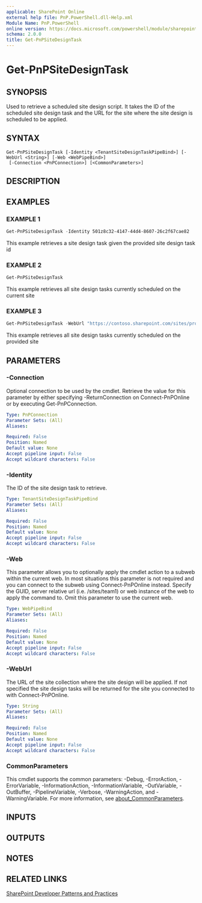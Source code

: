 ```yaml
---
applicable: SharePoint Online
external help file: PnP.PowerShell.dll-Help.xml
Module Name: PnP.PowerShell
online version: https://docs.microsoft.com/powershell/module/sharepoint-pnp/get-pnpsitedesigntask
schema: 2.0.0
title: Get-PnPSiteDesignTask
---
```


# Get-PnPSiteDesignTask

## SYNOPSIS
Used to retrieve a scheduled site design script. It takes the ID of the scheduled site design task and the URL for the site where the site design is scheduled to be applied.

## SYNTAX

```
Get-PnPSiteDesignTask [-Identity <TenantSiteDesignTaskPipeBind>] [-WebUrl <String>] [-Web <WebPipeBind>]
 [-Connection <PnPConnection>] [<CommonParameters>]
```

## DESCRIPTION

## EXAMPLES

### EXAMPLE 1
```powershell
Get-PnPSiteDesignTask -Identity 501z8c32-4147-44d4-8607-26c2f67cae82
```

This example retrieves a site design task given the provided site design task id

### EXAMPLE 2
```powershell
Get-PnPSiteDesignTask
```

This example retrieves all site design tasks currently scheduled on the current site

### EXAMPLE 3
```powershell
Get-PnPSiteDesignTask -WebUrl "https://contoso.sharepoint.com/sites/project"
```

This example retrieves all site design tasks currently scheduled on the provided site

## PARAMETERS

### -Connection
Optional connection to be used by the cmdlet. Retrieve the value for this parameter by either specifying -ReturnConnection on Connect-PnPOnline or by executing Get-PnPConnection.

```yaml
Type: PnPConnection
Parameter Sets: (All)
Aliases:

Required: False
Position: Named
Default value: None
Accept pipeline input: False
Accept wildcard characters: False
```

### -Identity
The ID of the site design task to retrieve.

```yaml
Type: TenantSiteDesignTaskPipeBind
Parameter Sets: (All)
Aliases:

Required: False
Position: Named
Default value: None
Accept pipeline input: False
Accept wildcard characters: False
```

### -Web
This parameter allows you to optionally apply the cmdlet action to a subweb within the current web. In most situations this parameter is not required and you can connect to the subweb using Connect-PnPOnline instead. Specify the GUID, server relative url (i.e. /sites/team1) or web instance of the web to apply the command to. Omit this parameter to use the current web.

```yaml
Type: WebPipeBind
Parameter Sets: (All)
Aliases:

Required: False
Position: Named
Default value: None
Accept pipeline input: False
Accept wildcard characters: False
```

### -WebUrl
The URL of the site collection where the site design will be applied. If not specified the site design tasks will be returned for the site you connected to with Connect-PnPOnline.

```yaml
Type: String
Parameter Sets: (All)
Aliases:

Required: False
Position: Named
Default value: None
Accept pipeline input: False
Accept wildcard characters: False
```

### CommonParameters
This cmdlet supports the common parameters: -Debug, -ErrorAction, -ErrorVariable, -InformationAction, -InformationVariable, -OutVariable, -OutBuffer, -PipelineVariable, -Verbose, -WarningAction, and -WarningVariable. For more information, see [about_CommonParameters](http://go.microsoft.com/fwlink/?LinkID=113216).

## INPUTS

## OUTPUTS

## NOTES

## RELATED LINKS

[SharePoint Developer Patterns and Practices](https://aka.ms/sppnp)